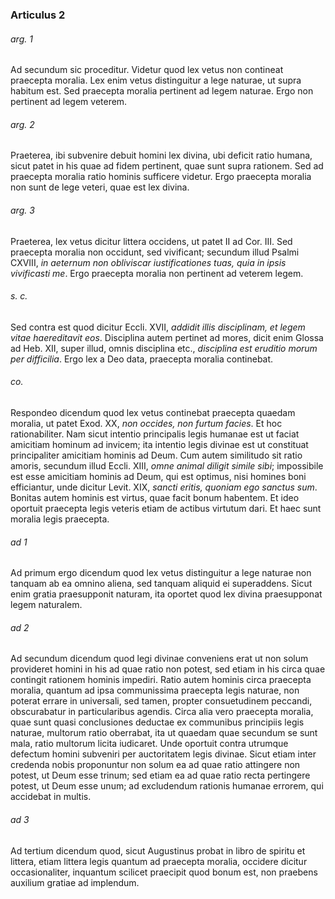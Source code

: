 ### Articulus 2

###### arg. 1
Ad secundum sic proceditur. Videtur quod lex vetus non contineat praecepta moralia. Lex enim vetus distinguitur a lege naturae, ut supra habitum est. Sed praecepta moralia pertinent ad legem naturae. Ergo non pertinent ad legem veterem.

###### arg. 2
Praeterea, ibi subvenire debuit homini lex divina, ubi deficit ratio humana, sicut patet in his quae ad fidem pertinent, quae sunt supra rationem. Sed ad praecepta moralia ratio hominis sufficere videtur. Ergo praecepta moralia non sunt de lege veteri, quae est lex divina.

###### arg. 3
Praeterea, lex vetus dicitur littera occidens, ut patet II ad Cor. III. Sed praecepta moralia non occidunt, sed vivificant; secundum illud Psalmi CXVIII, *in aeternum non obliviscar iustificationes tuas, quia in ipsis vivificasti me*. Ergo praecepta moralia non pertinent ad veterem legem.

###### s. c.
Sed contra est quod dicitur Eccli. XVII, *addidit illis disciplinam, et legem vitae haereditavit eos*. Disciplina autem pertinet ad mores, dicit enim Glossa ad Heb. XII, super illud, omnis disciplina etc., *disciplina est eruditio morum per difficilia*. Ergo lex a Deo data, praecepta moralia continebat.

###### co.
Respondeo dicendum quod lex vetus continebat praecepta quaedam moralia, ut patet Exod. XX, *non occides, non furtum facies*. Et hoc rationabiliter. Nam sicut intentio principalis legis humanae est ut faciat amicitiam hominum ad invicem; ita intentio legis divinae est ut constituat principaliter amicitiam hominis ad Deum. Cum autem similitudo sit ratio amoris, secundum illud Eccli. XIII, *omne animal diligit simile sibi*; impossibile est esse amicitiam hominis ad Deum, qui est optimus, nisi homines boni efficiantur, unde dicitur Levit. XIX, *sancti eritis, quoniam ego sanctus sum*. Bonitas autem hominis est virtus, quae facit bonum habentem. Et ideo oportuit praecepta legis veteris etiam de actibus virtutum dari. Et haec sunt moralia legis praecepta.

###### ad 1
Ad primum ergo dicendum quod lex vetus distinguitur a lege naturae non tanquam ab ea omnino aliena, sed tanquam aliquid ei superaddens. Sicut enim gratia praesupponit naturam, ita oportet quod lex divina praesupponat legem naturalem.

###### ad 2
Ad secundum dicendum quod legi divinae conveniens erat ut non solum provideret homini in his ad quae ratio non potest, sed etiam in his circa quae contingit rationem hominis impediri. Ratio autem hominis circa praecepta moralia, quantum ad ipsa communissima praecepta legis naturae, non poterat errare in universali, sed tamen, propter consuetudinem peccandi, obscurabatur in particularibus agendis. Circa alia vero praecepta moralia, quae sunt quasi conclusiones deductae ex communibus principiis legis naturae, multorum ratio oberrabat, ita ut quaedam quae secundum se sunt mala, ratio multorum licita iudicaret. Unde oportuit contra utrumque defectum homini subveniri per auctoritatem legis divinae. Sicut etiam inter credenda nobis proponuntur non solum ea ad quae ratio attingere non potest, ut Deum esse trinum; sed etiam ea ad quae ratio recta pertingere potest, ut Deum esse unum; ad excludendum rationis humanae errorem, qui accidebat in multis.

###### ad 3
Ad tertium dicendum quod, sicut Augustinus probat in libro de spiritu et littera, etiam littera legis quantum ad praecepta moralia, occidere dicitur occasionaliter, inquantum scilicet praecipit quod bonum est, non praebens auxilium gratiae ad implendum.

